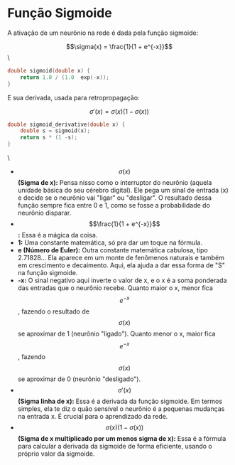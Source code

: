 # Função Sigmoide

A ativação de um neurônio na rede é dada pela função sigmoide:

$$\sigma(x) = \frac{1}{1 + e^{-x}}$$\


```c
double sigmoid(double x) {
    return 1.0 / (1.0  exp(-x));
}
```

E sua derivada, usada para retropropagação:

$$\sigma'(x) = \sigma(x) (1 - \sigma(x))$$

```c
double sigmoid_derivative(double x) {
    double s = sigmoid(x);
    return s * (1 -s);
}
```

\


* $$\sigma(x)$$**(Sigma de x):** Pensa nisso como o interruptor do neurônio (aquela unidade básica do seu cérebro digital). Ele pega um sinal de entrada (x) e decide se o neurônio vai "ligar" ou "desligar". O resultado dessa função sempre fica entre 0 e 1, como se fosse a probabilidade do neurônio disparar.
* $$\frac{1}{1 + e^{-x}}$$**:** Essa é a mágica da coisa.
* **1:** Uma constante matemática, só pra dar um toque na fórmula.
* **e (Número de Euler):** Outra constante matemática cabulosa, tipo 2.71828... Ela aparece em um monte de fenômenos naturais e também em crescimento e decaimento. Aqui, ela ajuda a dar essa forma de "S" na função sigmoide.
* **-x:** O sinal negativo aqui inverte o valor de x, e o x é a soma ponderada das entradas que o neurônio recebe. Quanto maior o x, menor fica $$e^{-x}$$, fazendo o resultado de $$\sigma(x)$$ se aproximar de 1 (neurônio "ligado"). Quanto menor o x, maior fica $$e^{-x}$$, fazendo $$\sigma(x)$$ se aproximar de 0 (neurônio "desligado").
* $$\sigma'(x)$$ **(Sigma linha de x):** Essa é a derivada da função sigmoide. Em termos simples, ela te diz o quão sensível o neurônio é a pequenas mudanças na entrada x. É crucial para o aprendizado da rede.
* $$\sigma(x) (1 - \sigma(x))$$**(Sigma de x multiplicado por um menos sigma de x):** Essa é a fórmula para calcular a derivada da sigmoide de forma eficiente, usando o próprio valor da sigmoide.
